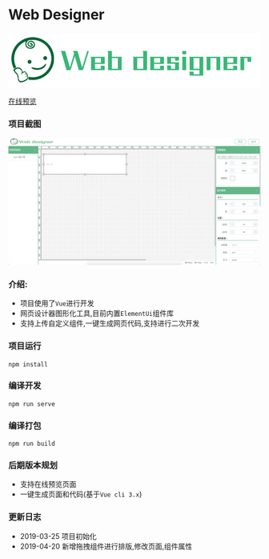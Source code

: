 # Web Designer
![](src/assets/logo1.png)

[在线预览](https://xiaoai7904.github.io/web_designer)

### 项目截图
![](src/assets/1.png)
### 介绍: 
* 项目使用了`Vue`进行开发
* 网页设计器图形化工具,目前内置`ElementUi`组件库
* 支持上传自定义组件,一键生成网页代码,支持进行二次开发

### 项目运行
```
npm install
```

### 编译开发
```
npm run serve
```

### 编译打包
```
npm run build
```
### 后期版本规划
* 支持在线预览页面
* 一键生成页面和代码(基于`Vue cli 3.x`)

### 更新日志
* 2019-03-25 项目初始化
* 2019-04-20 新增拖拽组件进行排版,修改页面,组件属性